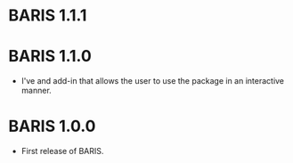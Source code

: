 # BARIS 1.1.1

# BARIS 1.1.0

* I've and add-in that allows the user to use the package in an interactive manner. 

# BARIS 1.0.0

* First release of BARIS. 
